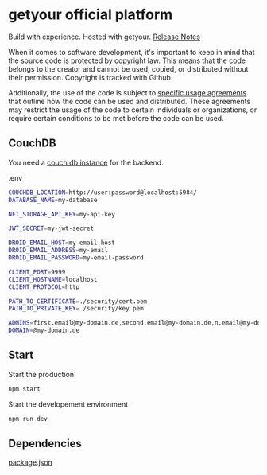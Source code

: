 # getyour official platform

Build with experience. Hosted with getyour. [Release Notes](https://www.get-your.de/docs/release-notes/)

When it comes to software development, it's important to keep in mind that the source code is protected by copyright law. This means that the code belongs to the creator and cannot be used, copied, or distributed without their permission. Copyright is tracked with Github.

Additionally, the use of the code is subject to [specific usage agreements](https://www.get-your.de/nutzervereinbarung/) that outline how the code can be used and distributed. These agreements may restrict the usage of the code to certain individuals or organizations, or require certain conditions to be met before the code can be used.


## CouchDB

You need a [couch db instance](https://docs.couchdb.org/en/stable/install/index.html) for the backend.

.env
```bash
COUCHDB_LOCATION=http://user:password@localhost:5984/
DATABASE_NAME=my-database

NFT_STORAGE_API_KEY=my-api-key

JWT_SECRET=my-jwt-secret

DROID_EMAIL_HOST=my-email-host
DROID_EMAIL_ADDRESS=my-email
DROID_EMAIL_PASSWORD=my-email-password

CLIENT_PORT=9999
CLIENT_HOSTNAME=localhost
CLIENT_PROTOCOL=http

PATH_TO_CERTIFICATE=./security/cert.pem
PATH_TO_PRIVATE_KEY=./security/key.pem

ADMINS=first.email@my-domain.de,second.email@my-domain.de,n.email@my-domain.de, ..
DOMAIN=@my-domain.de

```

## Start

Start the production
```bash
npm start
```

Start the developement environment
```bash
npm run dev
```

## Dependencies

[package.json](https://github.com/pana87/getyour-platform/blob/main/package.json)
